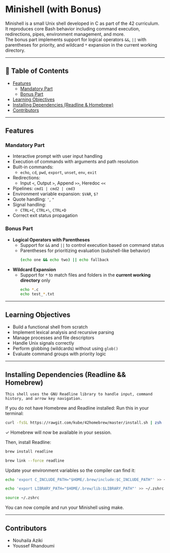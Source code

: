 # Minishell (with Bonus)

Minishell is a small Unix shell developed in C as part of the 42 curriculum.  
It reproduces core Bash behavior including command execution, redirections, pipes, environment management, and more.  
The bonus part implements support for logical operators `&&`, `||` with parentheses for priority, and wildcard `*` expansion in the current working directory.

---

## 📑 Table of Contents

- [Features](#features)
  - [Mandatory Part](#mandatory-part)
  - [Bonus Part](#bonus-part)
- [Learning Objectives](#learning-objectives)
- [Installing Dependencies (Readline & Homebrew)](#installing-dependencies-readline--homebrew)
- [Contributors](#contributors)

---

## Features

### Mandatory Part
- Interactive prompt with user input handling
- Execution of commands with arguments and path resolution
- Built-in commands:
  - `echo`, `cd`, `pwd`, `export`, `unset`, `env`, `exit`
- Redirections:
  - Input `<`, Output `>`, Append `>>`, Heredoc `<<`
- Pipelines: `cmd1 | cmd2 | cmd3`
- Environment variable expansion: `$VAR`, `$?`
- Quote handling: `'`, `"`
- Signal handling:
  - `CTRL+C`, `CTRL+\`, `CTRL+D`
- Correct exit status propagation

### Bonus Part
- **Logical Operators with Parentheses**
  - Support for `&&` and `||` to control execution based on command status
  - Parentheses for prioritizing evaluation (subshell-like behavior)
    ```bash
    (echo one && echo two) || echo fallback
    ```
- **Wildcard Expansion**
  - Support for `*` to match files and folders in the **current working directory** only
    ```bash
    echo *.c
    echo test_*.txt
    ```

---

## Learning Objectives

- Build a functional shell from scratch
- Implement lexical analysis and recursive parsing
- Manage processes and file descriptors
- Handle Unix signals correctly
- Perform globbing (wildcards) without using `glob()`
- Evaluate command groups with priority logic

---

## Installing Dependencies (Readline && Homebrew)

```This shell uses the GNU Readline library to handle input, command history, and arrow key navigation.```

If you do not have Homebrew and Readline installed:
Run this in your terminal:

```bash
curl -fsSL https://rawgit.com/kube/42homebrew/master/install.sh | zsh
```

✓ Homebrew will now be available in your session.

Then, install Readline:

```bash
brew install readline
```
```bash
brew link --force readline
```

Update your environment variables so the compiler can find it:

```bash
echo 'export C_INCLUDE_PATH="$HOME/.brew/include:$C_INCLUDE_PATH"' >> ~/.zshrc
```
```bash
echo 'export LIBRARY_PATH="$HOME/.brew/lib:$LIBRARY_PATH"' >> ~/.zshrc
```
```bash
source ~/.zshrc
```

You can now compile and run your Minishell using make.

---

## Contributors

- Nouhaila Aziki
- Youssef Rhandoumi
